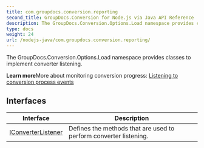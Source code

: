 ```yaml
---
title: com.groupdocs.conversion.reporting
second_title: GroupDocs.Conversion for Node.js via Java API Reference
description: The GroupDocs.Conversion.Options.Load namespace provides classes to implement converter listening.
type: docs
weight: 24
url: /nodejs-java/com.groupdocs.conversion.reporting/
---
```


The GroupDocs.Conversion.Options.Load namespace provides classes to implement converter listening.

**Learn more**More about monitoring conversion progress: [Listening to conversion process events][]


[Listening to conversion process events]: https://docs.groupdocs.com/display/conversionnet/Listening


## Interfaces

| Interface | Description |
| --- | --- |
| [IConverterListener](../com.groupdocs.conversion.reporting/iconverterlistener) | Defines the methods that are used to perform converter listening. |
